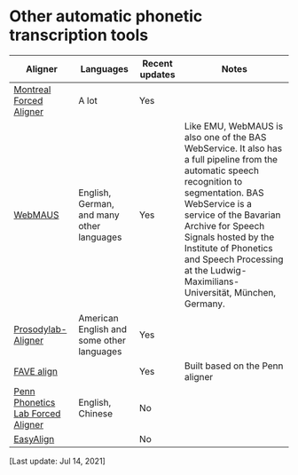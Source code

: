 # Other automatic phonetic transcription tools

| Aligner | Languages | Recent updates | Notes |
|---|---|---|---|
| [Montreal Forced Aligner](https://montreal-forced-aligner.readthedocs.io/en/latest/index.html) | A lot | Yes | |
| [WebMAUS](https://clarin.phonetik.uni-muenchen.de/BASWebServices/interface) | English, German, and many other languages | Yes | Like EMU, WebMAUS is also one of the BAS WebService. It also has a full pipeline from the automatic speech recognition to segmentation. BAS WebService is a service of the Bavarian Archive for Speech Signals hosted by the Institute of Phonetics and Speech Processing at the Ludwig-Maximilians-Universität, München, Germany.  |
| [Prosodylab-Aligner](https://prosodylab.cs.mcgill.ca/tools/aligner/) | American English and some other languages | Yes | |
| [FAVE align](https://github.com/JoFrhwld/FAVE/wiki/FAVE-align) |  | Yes | Built based on the Penn aligner |
| [Penn Phonetics Lab Forced Aligner](https://babel.ling.upenn.edu/phonetics/old_website_2015/p2fa/index.html) | English, Chinese | No | |
| [EasyAlign](http://latlcui.unige.ch/phonetique/easyalign.php) |  | No | |

[Last update: Jul 14, 2021]
